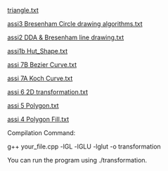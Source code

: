 [triangle.txt](https://github.com/user-attachments/files/20028500/triangle.txt)


[assi3   Bresenham Circle drawing algorithms.txt](https://github.com/user-attachments/files/20028499/assi3.Bresenham.Circle.drawing.algorithms.txt)


[assi2 DDA & Bresenham line drawing.txt](https://github.com/user-attachments/files/20028498/assi2.DDA.Bresenham.line.drawing.txt)


[assi1b Hut_Shape.txt](https://github.com/user-attachments/files/20028497/assi1b.Hut_Shape.txt)


[assi 7B Bezier Curve.txt](https://github.com/user-attachments/files/20028496/assi.7B.Bezier.Curve.txt)


[assi 7A Koch Curve.txt](https://github.com/user-attachments/files/20028495/assi.7A.Koch.Curve.txt)


[assi 6 2D transformation.txt](https://github.com/user-attachments/files/20028494/assi.6.2D.transformation.txt)


[assi 5  Polygon.txt](https://github.com/user-attachments/files/20028493/assi.5.Polygon.txt)


[assi 4  Polygon Fill.txt](https://github.com/user-attachments/files/20028492/assi.4.Polygon.Fill.txt)

Compilation Command:

g++ your_file.cpp -lGL -lGLU -lglut -o transformation

 You can run the program using 
 ./transformation.
